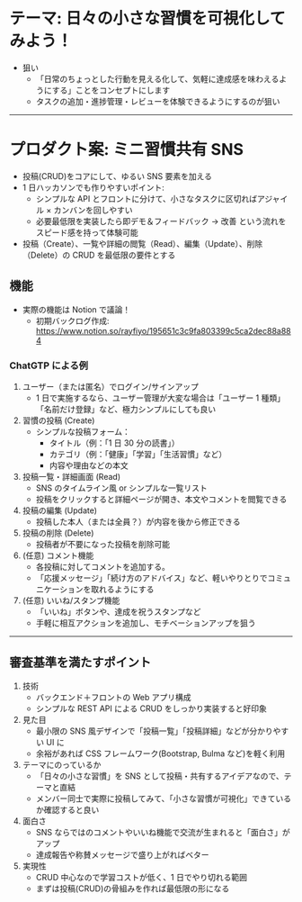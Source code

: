 # テーマ: 日々の小さな習慣を可視化してみよう！

- 狙い
  - 「日常のちょっとした行動を見える化して、気軽に達成感を味わえるようにする」ことをコンセプトにします
  - タスクの追加・進捗管理・レビューを体験できるようにするのが狙い

---

# プロダクト案: ミニ習慣共有 SNS

- 投稿(CRUD)をコアにして、ゆるい SNS 要素を加える
- 1 日ハッカソンでも作りやすいポイント:
  - シンプルな API とフロントに分けて、小さなタスクに区切ればアジャイル × カンバンを回しやすい
  - 必要最低限を実装したら即デモ＆フィードバック → 改善 という流れをスピード感を持って体験可能
- 投稿（Create）、一覧や詳細の閲覧（Read）、編集（Update）、削除（Delete）の CRUD を最低限の要件とする

## 機能

- 実際の機能は Notion で議論！
  - 初期バックログ作成: https://www.notion.so/rayfiyo/195651c3c9fa803399c5ca2dec88a884

### ChatGTP による例

1. ユーザー（または匿名）でログイン/サインアップ
   - 1 日で実施するなら、ユーザー管理が大変な場合は「ユーザー 1 種類」「名前だけ登録」など、極力シンプルにしても良い
2. 習慣の投稿 (Create)
   - シンプルな投稿フォーム：
     - タイトル（例：「1 日 30 分の読書」）
     - カテゴリ（例：「健康」「学習」「生活習慣」など）
     - 内容や理由などの本文
3. 投稿一覧・詳細画面 (Read)
   - SNS のタイムライン風 or シンプルな一覧リスト
   - 投稿をクリックすると詳細ページが開き、本文やコメントを閲覧できる
4. 投稿の編集 (Update)
   - 投稿した本人（または全員？）が内容を後から修正できる
5. 投稿の削除 (Delete)
   - 投稿者が不要になった投稿を削除可能
6. (任意) コメント機能
   - 各投稿に対してコメントを追加する。
   - 「応援メッセージ」「続け方のアドバイス」など、軽いやりとりでコミュニケーションを取れるようにする
7. (任意) いいね/スタンプ機能
   - 「いいね」ボタンや、達成を祝うスタンプなど
   - 手軽に相互アクションを追加し、モチベーションアップを狙う

---

## 審査基準を満たすポイント

1. 技術
   - バックエンド＋フロントの Web アプリ構成
   - シンプルな REST API による CRUD をしっかり実装すると好印象
2. 見た目
   - 最小限の SNS 風デザインで「投稿一覧」「投稿詳細」などが分かりやすい UI に
   - 余裕があれば CSS フレームワーク(Bootstrap, Bulma など)を軽く利用
3. テーマにのっているか
   - 「日々の小さな習慣」を SNS として投稿・共有するアイデアなので、テーマと直結
   - メンバー同士で実際に投稿してみて、「小さな習慣が可視化」できているか確認すると良い
4. 面白さ
   - SNS ならではのコメントやいいね機能で交流が生まれると「面白さ」がアップ
   - 達成報告や称賛メッセージで盛り上がればベター
5. 実現性
   - CRUD 中心なので学習コストが低く、1 日でやり切れる範囲
   - まずは投稿(CRUD)の骨組みを作れば最低限の形になる
